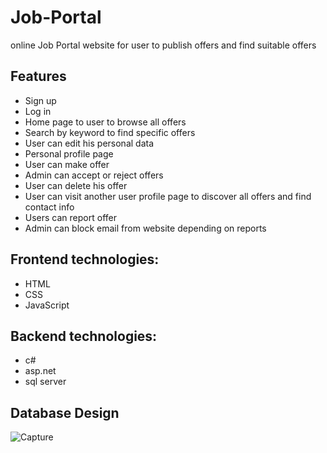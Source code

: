 
# Job-Portal
online Job Portal website for user to publish offers and find suitable offers


## Features

- Sign up
- Log in
- Home page to user to browse all offers
- Search by keyword to find specific offers
- User can edit his personal data
- Personal profile page
- User can make offer 
- Admin can accept or reject offers
- User can delete his offer
- User can visit  another user profile page to discover all offers and find contact info
- Users can report offer
- Admin can block email from website depending on reports


## Frontend technologies:
- HTML
- CSS
- JavaScript

## Backend technologies:
- c#
- asp.net
- sql server

## Database Design
![Capture](https://github.com/Mahmoud0-0Salah/Job-Portal/assets/126424722/c4e4d72f-af3e-43e7-afa2-154248b9fc4a)
